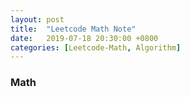 ```yaml
---
layout: post
title:  "Leetcode Math Note"
date:   2019-07-18 20:30:00 +0800
categories: [Leetcode-Math, Algorithm]
---
```

### Math
